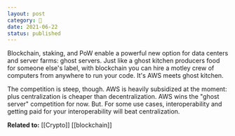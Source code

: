 ```yaml
---
layout: post
category: 🌰
date: 2021-06-22
status: published
---
```

Blockchain, staking, and PoW enable a powerful new option for data centers and server farms: ghost servers. Just like a ghost kitchen producers food for someone else's label, with blockchain you can hire a motley crew of computers from anywhere to run your code. It's AWS meets ghost kitchen.

The competition is steep, though. AWS is heavily subsidized at the moment: plus centralization is cheaper than decentralization. AWS wins the "ghost server" competition for now. But. For some use cases, interoperability and getting paid for your interoperability will beat centralization.

**Related to:** [[Crypto]] [[blockchain]]
